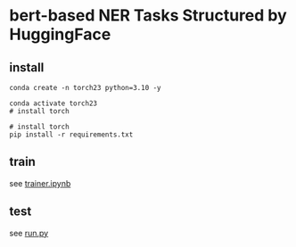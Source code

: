 # bert-based NER Tasks Structured by HuggingFace

## install

```shell
conda create -n torch23 python=3.10 -y

conda activate torch23
# install torch

# install torch
pip install -r requirements.txt
```

## train

see [trainer.ipynb](trainer.ipynb)

## test

see [run.py](run.py)
